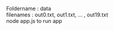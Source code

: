 Foldername : data <br> 
filenames : out0.txt, out1.txt, ... , out19.txt <br>
node app.js to run app  

